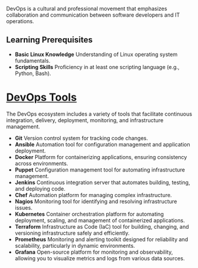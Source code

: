DevOps is a cultural and professional movement that emphasizes collaboration and communication between software developers and IT operations.

## Learning Prerequisites
- **Basic Linux Knowledge** Understanding of Linux operating system fundamentals.
- **Scripting Skills** Proficiency in at least one scripting language (e.g., Python, Bash).

# [DevOps Tools](tools/tools.md)
The DevOps ecosystem includes a variety of tools that facilitate continuous integration, delivery, deployment, monitoring, and infrastructure management.

- **Git** Version control system for tracking code changes.
- **Ansible** Automation tool for configuration management and application deployment.
- **Docker** Platform for containerizing applications, ensuring consistency across environments.
- **Puppet** Configuration management tool for automating infrastructure management.
- **Jenkins** Continuous integration server that automates building, testing, and deploying code.
- **Chef** Automation platform for managing complex infrastructure.
- **Nagios** Monitoring tool for identifying and resolving infrastructure issues.
- **Kubernetes** Container orchestration platform for automating deployment, scaling, and management of containerized applications.
- **Terraform** Infrastructure as Code (IaC) tool for building, changing, and versioning infrastructure safely and efficiently.
- **Prometheus** Monitoring and alerting toolkit designed for reliability and scalability, particularly in dynamic environments.
- **Grafana** Open-source platform for monitoring and observability, allowing you to visualize metrics and logs from various data sources.